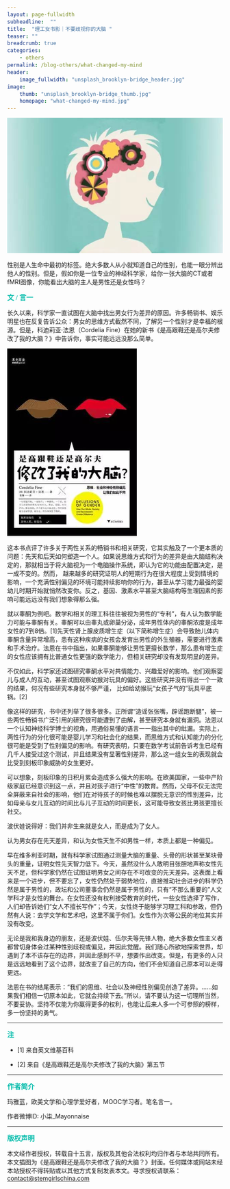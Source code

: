 ```yaml
---
layout: page-fullwidth
subheadline:  ""
title:  "理工女书影｜不要歧视你的大脑 "
teaser: ""
breadcrumb: true
categories:
    - others
permalink: /blog-others/what-changed-my-mind
header:
    image_fullwidth: "unsplash_brooklyn-bridge_header.jpg"
image:
    thumb: "unsplash_brooklyn-bridge_thumb.jpg"
    homepage: "what-changed-my-mind.jpg"
---
```


![title](/assets/img/what-changed-my-mind.jpg)

性别是人生命中最初的标签。绝大多数人从小就知道自己的性别，也能一眼分辨出他人的性别。但是，假如你是一位专业的神经科学家，给你一张大脑的CT或者fMRI图像，你能看出大脑的主人是男性还是女性吗？


<p style="line-height: normal; font-size: 16px; font-family: 微软雅黑; color: rgb(0, 187, 170); box-sizing: border-box; padding: 0px; margin: 10px 0px; text-align: left;"><strong>
文 / 言一
</strong></p>



长久以来，科学家一直试图在大脑中找出男女行为差异的原因。许多畅销书、娱乐明星也在反复告诉公众：男女的思维方式截然不同，了解另一个性别才是幸福的根源。但是，科迪莉亚·法恩（Cordelia Fine）在她的新书《是高跟鞋还是高尔夫修改了我的大脑？》中告诉你，事实可能远远没那么简单。

![cover](/assets/img/what-changed-my-mind/book-cover.jpg)

这本书点评了许多关于两性关系的畅销书和相关研究，它其实触及了一个更本质的问题：先天和后天如何塑造一个人。如果说思维方式和行为的差异是由大脑结构决定的，那就相当于将大脑视为一个电脑操作系统，即认为它的功能由配置决定，是一成不变的。然而， 越来越多的研究证明人的短期行为在很大程度上受到情境的影响，一个充满性别偏见的环境可能持续影响你的行为，甚至从学习能力最强的婴幼儿时期开始就悄然改变你。反之，基因、激素水平甚至大脑结构等生理因素的影响可能远远没有我们想象得那么强。

就以睾酮为例吧。数学和相关的理工科往往被视为男性的“专利”，有人认为数学能力可能与睾酮有关。睾酮可以由睾丸或卵巢分泌，成年男性体内的睾酮浓度是成年女性的7到8倍。[1]先天性肾上腺皮质增生症（以下简称增生症）会导致胎儿体内睾酮含量异常增高，患有这种疾病的女孩会发育出男性的外生殖器，需要进行激素和手术治疗。法恩在书中指出，如果睾酮能够让男性更擅长数学，那么患有增生症的女性应该拥有比普通女性更强的数学能力，但相关研究却没有发现明显的差异。

不仅如此，科学家还试图研究睾酮水平对共情能力、兴趣爱好的影响。他们观察婴儿与成人的互动，甚至试图观察幼猴对玩具的偏好。这些研究并没有得出一个一致的结果，何况有些研究本身就不够严谨， 比如给幼猴玩“女孩子气的”玩具平底锅。[2]

像这样的研究，书中还列举了很多很多。正所谓“造谣张张嘴，辟谣跑断腿”，被一些两性畅销书广泛引用的研究很可能遭到了曲解，甚至研究本身就有漏洞。法恩以一个认知神经科学博士的视角，用通俗易懂的语言一一指出其中的纰漏。实际上，两性行为的分化很可能是婴儿学习和社会化的结果，而思维方式和认知能力的分化很可能是受到了性别偏见的影响。有研究表明，只要在数学考试前告诉考生已经有几千人接受过这个测试，并且结果没有显著性别差异，那么这一组女生的表现就会比受到刻板印象威胁的女生更好。

可以想象，刻板印象的日积月累会造成多么强大的影响。在欧美国家，一些中产阶级家庭已经意识到这一点，并且对孩子进行“中性”的教育。然而，父母不仅无法完全屏蔽来自社会的影响，他们在对待孩子的时候也难以摆脱无意识的性别差异，比如母亲与女儿互动的时间比与儿子互动的时间更长，这可能导致女孩比男孩更擅长社交。

波伏娃说得好：我们并非生来就是女人，而是成为了女人。

认为男女存在先天差异，和认为女性天生不如男性一样，本质上都是一种偏见。

早在维多利亚时期，就有科学家试图通过测量大脑的重量、头骨的形状甚至某块骨头的重量，证明女性先天智力低下。今天，虽然没什么人敢明目张胆地声称女性先天不足，但科学家仍然在试图证明男女之间存在不可改变的先天差异。这表面上看来是一个进步，但不要忘了，女性仍然处于弱势地位，直接推动社会进步的科学仍然是属于男性的，政坛和公司董事会仍然是属于男性的，只有“不那么重要的”人文学科才是女性的舞台。在女性还没有权利接受教育的时代，一些女性选择了写作，人们却告诉她们“女人不擅长写作”；今天，女性终于能够学习理工科和参政，但仍然有人说：去学文学和艺术吧，这里不属于你们。女性作为次等公民的地位其实并没有改变。

无论是我和我身边的朋友，还是波伏娃、伍尔夫等先锋人物，绝大多数女性主义者都曾切身体会过某种性别歧视或偏见，并因此觉醒。我们随心所欲地探索世界，却遇到了本不该存在的边界，并因此感到不平，想要作出改变。但是，有更多的人只是远远地看到了这个边界，就改变了自己的方向，他们不会知道自己原本可以走得更远。

法恩在书的结尾表示：“我们的思维、社会以及神经性别偏见创造了差异。……如果我们相信一切原本如此，它就会持续下去。”所以，请不要认为这一切理所当然，不要妥协。坚持不仅能为你赢得更多的权利，也能让后来人多一个可参照的榜样，多一份坚持的勇气。

- - -
<p style="line-height: normal; font-size: 16px; font-family: 微软雅黑; color: rgb(0, 187, 170); box-sizing: border-box; padding: 0px; margin: 10px 0px; text-align: left;"><strong>
注
</strong></p>


- [1] 来自英文维基百科

- [2] 来自《是高跟鞋还是高尔夫修改了我的大脑》第五节

- - -
<p style="line-height: normal; font-size: 16px; font-family: 微软雅黑; color: rgb(0, 187, 170); box-sizing: border-box; padding: 0px; margin: 10px 0px; text-align: left;"><strong>
作者简介
</strong></p>



玛雅蓝，欧美文学和心理学爱好者，MOOC学习者。笔名言一。

作者微博ID: 小柒_Mayonnaise


- - -
<p style="line-height: normal; font-size: 16px; font-family: 微软雅黑; color: rgb(0, 187, 170); box-sizing: border-box; padding: 0px; margin: 10px 0px; text-align: left;"><strong>
版权声明
</strong></p>



本文经作者授权，转载自十五言，版权及其他合法权利均归作者与本站共同所有。本文插图为《是高跟鞋还是高尔夫修改了我的大脑？》封面。任何媒体或网站未经本站授权不得转贴或以其他方式复制发表本文。寻求授权请联系：contact@stemgirlschina.com
